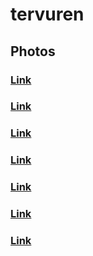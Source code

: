 # tervuren
## Photos
### [Link](https://images.dog.ceo/breeds/tervuren/maverick.JPG)
### [Link](https://images.dog.ceo/breeds/tervuren/shadow_and_frisbee.jpg)
### [Link](https://images.dog.ceo/breeds/tervuren/shadow_and_lake.jpg)
### [Link](https://images.dog.ceo/breeds/tervuren/yoda_in_car.JPG)
### [Link](https://images.dog.ceo/breeds/tervuren/yoda_in_garden.jpg)
### [Link](https://images.dog.ceo/breeds/tervuren/yoda_in_sofa.jpg)
### [Link](https://images.dog.ceo/breeds/tervuren/yoda_on_terrace.jpg)